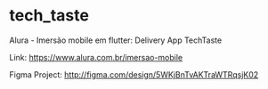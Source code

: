 # tech_taste
Alura - Imersão mobile em flutter: Delivery App TechTaste

Link: https://www.alura.com.br/imersao-mobile

Figma Project: http://figma.com/design/5WKjBnTvAKTraWTRqsjK02